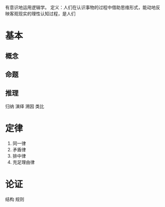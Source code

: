 有意识地运用逻辑学。
定义：人们在认识事物的过程中借助思维形式，能动地反映客观现实的理性认知过程，是人们 
# 基本
## 概念
## 命题
## 推理
归纳
演绎
溯因
类比
# 定律
1. 同一律
2. 矛盾律
3. 排中律
4. 充足理由律
# 论证
结构
规则